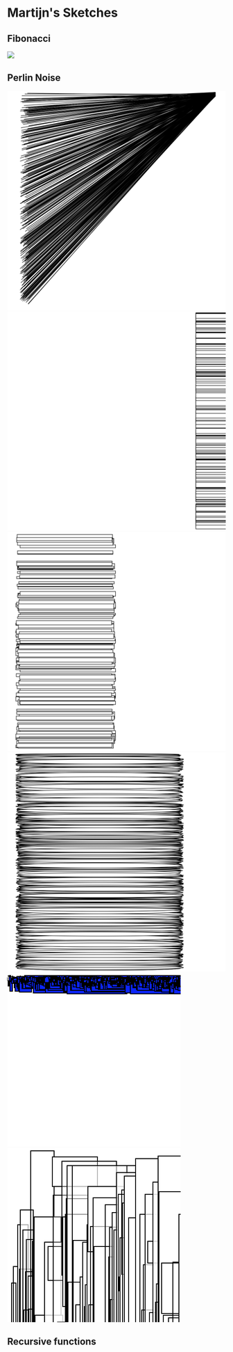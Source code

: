 # Martijn's Sketches

## Fibonacci
![](Martijn/imagefile.png)

## Perlin Noise
![](Martijn/README.png)
![](Martijn/pnoise17.png)
![](Martijn/Untitled9.png)
![](Martijn/Untitled7.png)
![](Martijn/Untitled2.png)
![](Martijn/Untitled8.png)



## Recursive functions
            

